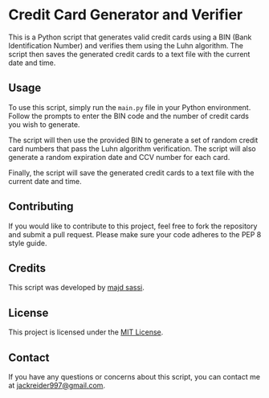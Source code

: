 

# Credit Card Generator and Verifier

This is a Python script that generates valid credit cards using a BIN (Bank Identification Number) and verifies them using the Luhn algorithm. The script then saves the generated credit cards to a text file with the current date and time.

## Usage

To use this script, simply run the `main.py` file in your Python environment. Follow the prompts to enter the BIN code and the number of credit cards you wish to generate.

The script will then use the provided BIN to generate a set of random credit card numbers that pass the Luhn algorithm verification. The script will also generate a random expiration date and CCV number for each card.

Finally, the script will save the generated credit cards to a text file with the current date and time.

## Contributing

If you would like to contribute to this project, feel free to fork the repository and submit a pull request. Please make sure your code adheres to the PEP 8 style guide.

## Credits

This script was developed by [majd sassi](https://github.com/majdsassi).

## License

This project is licensed under the [MIT License](https://opensource.org/licenses/MIT).

## Contact

If you have any questions or concerns about this script, you can contact me at [jackreider997@gmail.com](mailto:jackreider997@gmail.com).
